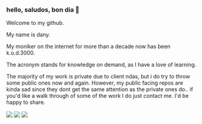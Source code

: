 ### hello, saludos, bon dia 👋

Welcome to my github. 

My name is dany. 

My moniker on the internet for more than a decade now has been k.o.d.3000. 

The acronym stands for knowledge on demand, as I have a love of learning.

The majority of my work is private due to client ndas, but i do try to throw some public ones now and again.
However, my public facing repos are kinda sad since they dont get the same attention as the private ones do.. if you'd like a walk through
of some of the work I do just contact me. I'd be happy to share. 

<!--
**kod3000/kod3000** is a ✨ _special_ ✨ repository because its `README.md` (this file) appears on your GitHub profile.

Here are some ideas to get you started:

- 🔭 I’m currently working on ...
- 🌱 I’m currently learning ...
- 👯 I’m looking to collaborate on ...
- 🤔 I’m looking for help with ...
- 💬 Ask me about ...
- 📫 How to reach me: ...
- 😄 Pronouns: ...
- ⚡ Fun fact: ...
-->
  <img align="center" src="https://github-readme-stats.vercel.app/api?username=kod3000&count_private=true&show_icons=true&include_all_commits=true&hide_border=true&hide_title=true" />
  <img align="center" src="https://github-readme-stats.vercel.app/api/top-langs/?username=kod3000&hide=css,handlebars,less&langs_count=3&hide_title=true&hide_border=true" />
  <img align="center" src="https://github-readme-stats.vercel.app/api/wakatime?username=kod3000&hide_border=true" />


